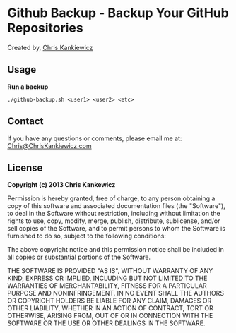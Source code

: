 Github Backup - Backup Your GitHub Repositories
===============================================
Created by, [Chris Kankiewicz](http://www.ChrisKankiewicz.com)


Usage
-----

**Run a backup**

    ./github-backup.sh <user1> <user2> <etc>


Contact
-------
If you have any questions or comments, please email me at:
[Chris@ChrisKankiewicz.com](mailto:Chris@ChrisKankiewicz.com)


License
-------
**Copyright (c) 2013 Chris Kankewicz**

Permission is hereby granted, free of charge, to any person obtaining a copy
of this software and associated documentation files (the "Software"), to deal
in the Software without restriction, including without limitation the rights
to use, copy, modify, merge, publish, distribute, sublicense, and/or sell
copies of the Software, and to permit persons to whom the Software is
furnished to do so, subject to the following conditions:

The above copyright notice and this permission notice shall be included in
all copies or substantial portions of the Software.

THE SOFTWARE IS PROVIDED "AS IS", WITHOUT WARRANTY OF ANY KIND, EXPRESS OR
IMPLIED, INCLUDING BUT NOT LIMITED TO THE WARRANTIES OF MERCHANTABILITY,
FITNESS FOR A PARTICULAR PURPOSE AND NONINFRINGEMENT. IN NO EVENT SHALL THE
AUTHORS OR COPYRIGHT HOLDERS BE LIABLE FOR ANY CLAIM, DAMAGES OR OTHER
LIABILITY, WHETHER IN AN ACTION OF CONTRACT, TORT OR OTHERWISE, ARISING FROM,
OUT OF OR IN CONNECTION WITH THE SOFTWARE OR THE USE OR OTHER DEALINGS IN
THE SOFTWARE.
